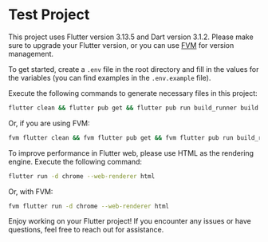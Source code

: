 # Test Project

This project uses Flutter version 3.13.5 and Dart version 3.1.2. Please make sure to upgrade your Flutter version, or you can use [FVM](https://fvm.app/) for version management.

To get started, create a `.env` file in the root directory and fill in the values for the variables (you can find examples in the `.env.example` file).

Execute the following commands to generate necessary files in this project:

```bash
flutter clean && flutter pub get && flutter pub run build_runner build --delete-conflicting-outputs
```

Or, if you are using FVM:

```bash
fvm flutter clean && fvm flutter pub get && fvm flutter pub run build_runner build --delete-conflicting-outputs
```

To improve performance in Flutter web, please use HTML as the rendering engine. Execute the following command:

```bash
flutter run -d chrome --web-renderer html
```

Or, with FVM:

```bash
fvm flutter run -d chrome --web-renderer html
```

Enjoy working on your Flutter project! If you encounter any issues or have questions, feel free to reach out for assistance.
